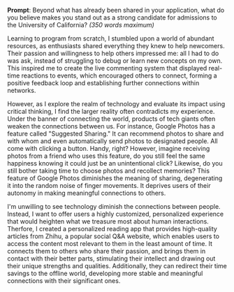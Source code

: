 **Prompt**: Beyond what has already been shared in your application, what do you believe makes you stand out as a strong candidate for admissions to the University of California? _(350 words maximum)_

Learning to program from scratch, I stumbled upon a world of abundant resources, as enthusiasts shared everything they knew to help newcomers. Their passion and willingness to help others impressed me: all I had to do was ask, instead of struggling to debug or learn new concepts on my own. This inspired me to create the live commenting system that displayed real-time reactions to events, which encouraged others to connect, forming a positive feedback loop and establishing further connections within networks.

However, as I explore the realm of technology and evaluate its impact using critical thinking, I find the larger reality often contradicts my experience. Under the banner of connecting the world, products of tech giants often weaken the connections between us. For instance, Google Photos has a feature called "Suggested Sharing." It can recommend photos to share and with whom and even automatically send photos to designated people. All come with clicking a button. Handy, right? However, imagine receiving photos from a friend who uses this feature, do you still feel the same happiness knowing it could just be an unintentional click? Likewise, do you still bother taking time to choose photos and recollect memories? This feature of Google Photos diminishes the meaning of sharing, degenerating it into the random noise of finger movements. It deprives users of their autonomy in making meaningful connections to others.

I'm unwilling to see technology diminish the connections between people. Instead, I want to offer users a highly customized, personalized experience that would heighten what we treasure most about human interactions. Therfore, I created a personalized reading app that provides high-quality articles from Zhihu, a popular social Q&A website, which enables users to access the content most relevant to them in the least amount of time. It connects them to others who share their passion, and brings them in contact with their better parts, stimulating their intellect and drawing out their unique strengths and qualities. Additionally, they can redirect their time savings to the offline world, developing more stable and meaningful connections with their significant ones.
